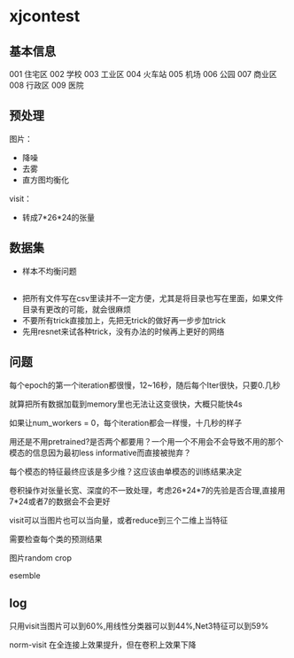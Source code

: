 # xjcontest
## 基本信息
001 住宅区
002 学校
003 工业区
004 火车站
005 机场
006 公园
007 商业区
008 行政区
009 医院

## 预处理
图片：
* 降噪
* 去雾
* 直方图均衡化

visit：
* 转成7\*26\*24的张量

## 数据集
* 样本不均衡问题

## 
* 把所有文件写在csv里读并不一定方便，尤其是将目录也写在里面，如果文件目录有更改的可能，就会很麻烦
* 不要所有trick直接加上，先把无trick的做好再一步步加trick
* 先用resnet来试各种trick，没有办法的时候再上更好的网络
## 问题
每个epoch的第一个iteration都很慢，12~16秒，随后每个Iter很快，只要0.几秒

就算把所有数据加载到memory里也无法让这变很快，大概只能快4s

如果让num_workers = 0，每个iteration都会一样慢，十几秒的样子

用还是不用pretrained?是否两个都要用？一个用一个不用会不会导致不用的那个模态的信息因为最初less informative而直接被抛弃？

每个模态的特征最终应该是多少维？这应该由单模态的训练结果决定

卷积操作对张量长宽、深度的不一致处理，考虑26\*24\*7的先验是否合理,直接用7\*24或者7的数据会不会更好

visit可以当图片也可以当向量，或者reduce到三个二维上当特征

需要检查每个类的预测结果

图片random crop

esemble
## log
只用visit当图片可以到60%,用线性分类器可以到44%,Net3特征可以到59%

norm-visit 在全连接上效果提升，但在卷积上效果下降